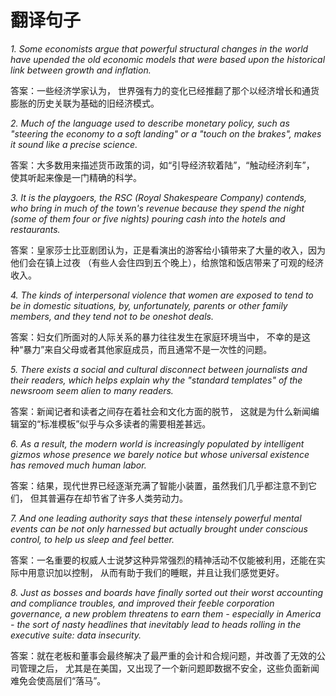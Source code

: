 # 翻译句子

*1. Some economists argue that powerful structural changes in the world have
upended the old economic models that were based upon the historical link between
growth and inflation.*

答案：一些经济学家认为，
世界强有力的变化已经推翻了那个以经济增长和通货膨胀的历史关联为基础的旧经济模式。

*2. Much of the language used to describe monetary policy, such as "steering the
economy to a soft landing" or a "touch on the brakes", makes it sound like a
precise science.*

答案：大多数用来描述货币政策的词，如“引导经济软着陆”，“触动经济刹车”，
使其听起来像是一门精确的科学。

*3. It is the playgoers, the RSC (Royal Shakespeare Company) contends, who bring
in much of the town's revenue because they spend the night (some of them four or
five nights) pouring cash into the hotels and restaurants.*

答案：皇家莎士比亚剧团认为，正是看演出的游客给小镇带来了大量的收入，因为他们会在镇上过夜
（有些人会住四到五个晚上），给旅馆和饭店带来了可观的经济收入。

*4. The kinds of interpersonal violence that women are exposed to tend to be in
domestic situations, by, unfortunately, parents or other family members, and
they tend not to be oneshot deals.*

答案：妇女们所面对的人际关系的暴力往往发生在家庭环境当中，
不幸的是这种“暴力”来自父母或者其他家庭成员，而且通常不是一次性的问题。

*5. There exists a social and cultural disconnect between journalists and their
readers, which helps explain why the "standard templates" of the newsroom seem
alien to many readers.*

答案：新闻记者和读者之间存在着社会和文化方面的脱节，
这就是为什么新闻编辑室的“标准模板”似乎与众多读者的需要相差甚远。

*6. As a result, the modern world is increasingly populated by intelligent
gizmos whose presence we barely notice but whose universal existence has removed
much human labor.*

答案：结果，现代世界已经逐渐充满了智能小装置，虽然我们几乎都注意不到它们，
但其普遍存在却节省了许多人类劳动力。

*7. And one leading authority says that these intensely powerful mental events
can be not only harnessed but actually brought under conscious control, to help
us sleep and feel better.*

答案：一名重要的权威人士说梦这种异常强烈的精神活动不仅能被利用，还能在实际中用意识加以控制，
从而有助于我们的睡眠，并且让我们感觉更好。

*8. Just as bosses and boards have finally sorted out their worst accounting and
compliance troubles, and improved their feeble corporation governance, a new
problem threatens to earn them - especially in America - the sort of nasty
headlines that inevitably lead to heads rolling in the executive suite: data
insecurity.*

答案：就在老板和董事会最终解决了最严重的会计和合规问题，并改善了无效的公司管理之后，
尤其是在美国，又出现了一个新问题即数据不安全，这些负面新闻难免会使高层们“落马”。
